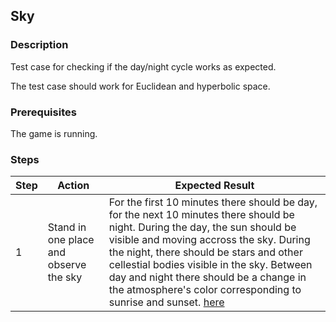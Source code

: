 ## Sky

### Description
Test case for checking if the day/night cycle works as expected.

The test case should work for Euclidean and hyperbolic space.

### Prerequisites
The game is running.

### Steps
| Step | Action | Expected Result |
| -------- | -------- | -------- |
| 1 | Stand in one place and observe the sky | For the first 10 minutes there should be day, for the next 10 minutes there should be night. During the day, the sun should be visible and moving accross the sky. During the night, there should be stars and other cellestial bodies visible in the sky. Between day and night there should be a change in the atmosphere's color corresponding to sunrise and sunset. [here](Resources/day-night.mp4) |
